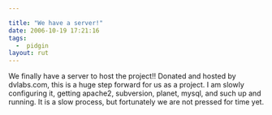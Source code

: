 ```yaml
---

title: "We have a server!"
date: 2006-10-19 17:21:16
tags:
  -  pidgin
layout: rut
---
```


We finally have a server to host the project!!  Donated and hosted by dvlabs.com, this is a huge step forward for us as a project.  I am slowly configuring it, getting apache2, subversion, planet, mysql, and such up and running.  It is a slow process, but fortunately we are not pressed for time yet.


